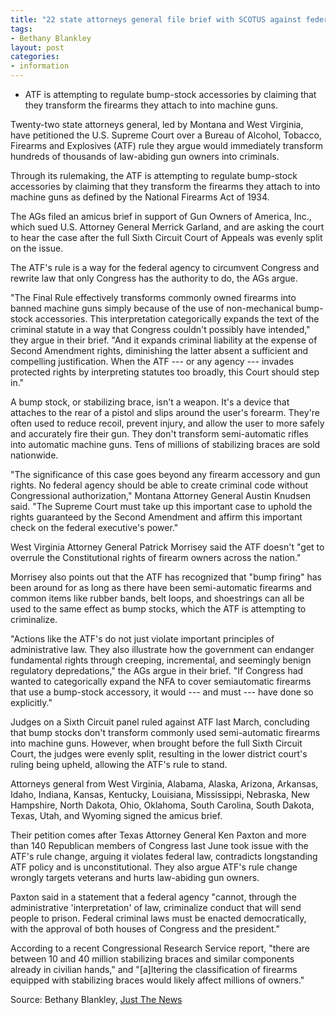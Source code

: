 ```yaml
---
title: "22 state attorneys general file brief with SCOTUS against federal firearm accessory ban"
tags:
- Bethany Blankley
layout: post
categories:
- information
---
```


- ATF is attempting to regulate bump-stock accessories by claiming that they transform the firearms they attach to into machine guns.

Twenty-two state attorneys general, led by Montana and West Virginia, have petitioned the U.S. Supreme Court over a Bureau of Alcohol, Tobacco, Firearms and Explosives (ATF) rule they argue would immediately transform hundreds of thousands of law-abiding gun owners into criminals.

Through its rulemaking, the ATF is attempting to regulate bump-stock accessories by claiming that they transform the firearms they attach to into machine guns as defined by the National Firearms Act of 1934.

The AGs filed an amicus brief in support of Gun Owners of America, Inc., which sued U.S. Attorney General Merrick Garland, and are asking the court to hear the case after the full Sixth Circuit Court of Appeals was evenly split on the issue.

The ATF's rule is a way for the federal agency to circumvent Congress and rewrite law that only Congress has the authority to do, the AGs argue.

"The Final Rule effectively transforms commonly owned firearms into banned machine guns simply because of the use of non-mechanical bump-stock accessories. This interpretation categorically expands the text of the criminal statute in a way that Congress couldn't possibly have intended," they argue in their brief. "And it expands criminal liability at the expense of Second Amendment rights, diminishing the latter absent a sufficient and compelling justification. When the ATF --- or any agency --- invades protected rights by interpreting statutes too broadly, this Court should step in."

A bump stock, or stabilizing brace, isn't a weapon. It's a device that attaches to the rear of a pistol and slips around the user's forearm. They're often used to reduce recoil, prevent injury, and allow the user to more safely and accurately fire their gun. They don't transform semi-automatic rifles into automatic machine guns. Tens of millions of stabilizing braces are sold nationwide.

"The significance of this case goes beyond any firearm accessory and gun rights. No federal agency should be able to create criminal code without Congressional authorization," Montana Attorney General Austin Knudsen said. "The Supreme Court must take up this important case to uphold the rights guaranteed by the Second Amendment and affirm this important check on the federal executive's power."

West Virginia Attorney General Patrick Morrisey said the ATF doesn't "get to overrule the Constitutional rights of firearm owners across the nation."

Morrisey also points out that the ATF has recognized that "bump firing" has been around for as long as there have been semi-automatic firearms and common items like rubber bands, belt loops, and shoestrings can all be used to the same effect as bump stocks, which the ATF is attempting to criminalize.

"Actions like the ATF's do not just violate important principles of administrative law. They also illustrate how the government can endanger fundamental rights through creeping, incremental, and seemingly benign regulatory depredations," the AGs argue in their brief. "If Congress had wanted to categorically expand the NFA to cover semiautomatic firearms that use a bump-stock accessory, it would --- and must --- have done so explicitly."

Judges on a Sixth Circuit panel ruled against ATF last March, concluding that bump stocks don't transform commonly used semi-automatic firearms into machine guns. However, when brought before the full Sixth Circuit Court, the judges were evenly split, resulting in the lower district court's ruling being upheld, allowing the ATF's rule to stand.

Attorneys general from West Virginia, Alabama, Alaska, Arizona, Arkansas, Idaho, Indiana, Kansas, Kentucky, Louisiana, Mississippi, Nebraska, New Hampshire, North Dakota, Ohio, Oklahoma, South Carolina, South Dakota, Texas, Utah, and Wyoming signed the amicus brief.

Their petition comes after Texas Attorney General Ken Paxton and more than 140 Republican members of Congress last June took issue with the ATF's rule change, arguing it violates federal law, contradicts longstanding ATF policy and is unconstitutional. They also argue ATF's rule change wrongly targets veterans and hurts law-abiding gun owners.

Paxton said in a statement that a federal agency "cannot, through the administrative 'interpretation' of law, criminalize conduct that will send people to prison. Federal criminal laws must be enacted democratically, with the approval of both houses of Congress and the president."

According to a recent Congressional Research Service report, "there are between 10 and 40 million stabilizing braces and similar components already in civilian hands," and "[a]ltering the classification of firearms equipped with stabilizing braces would likely affect millions of owners."

Source: Bethany Blankley, [Just The News](https://justthenews.com/nation/states/center-square/22-ags-file-brief-scotus-against-federal-firearm-accessory-ban)
